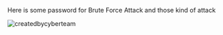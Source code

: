 Here is some password for Brute Force Attack and those kind of attack  



![createdbycyberteam](https://github.com/user-attachments/assets/13c9b566-2ee1-4d6c-8763-4af7449dd795)
